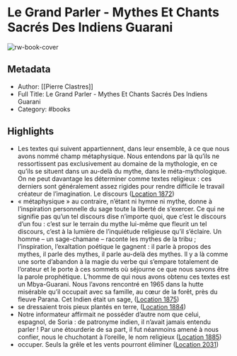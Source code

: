 # Le Grand Parler - Mythes Et Chants Sacrés Des Indiens Guarani

![rw-book-cover](https://m.media-amazon.com/images/I/61izO9CnJOL._SY160.jpg)

## Metadata
- Author: [[Pierre Clastres]]
- Full Title: Le Grand Parler - Mythes Et Chants Sacrés Des Indiens Guarani
- Category: #books

## Highlights
- Les textes qui suivent appartiennent, dans leur ensemble, à ce que nous avons nommé champ métaphysique. Nous entendons par là qu’ils ne ressortissent pas exclusivement au domaine de la mythologie, en ce qu’ils se situent dans un au-delà du mythe, dans le méta-mythologique. On ne peut davantage les déterminer comme textes religieux : ces derniers sont généralement assez rigides pour rendre difficile le travail créateur de l’imagination. Le discours ([Location 1872](https://readwise.io/to_kindle?action=open&asin=B07VHJLLQ5&location=1872))
- « métaphysique » au contraire, n’étant ni hymne ni mythe, donne à l’inspiration personnelle du sage toute la liberté de s’exercer. Ce qui ne signifie pas qu’un tel discours dise n’importe quoi, que c’est le discours d’un fou : c’est sur le terrain du mythe lui-même que fleurit un tel discours, c’est à la lumière de l’inquiétude religieuse qu’il s’éclaire. Un homme – un sage-chamane – raconte les mythes de la tribu ; l’inspiration, l’exaltation poétique le gagnent : il parle à propos des mythes, il parle des mythes, il parle au-delà des mythes. Il y a là comme une sorte d’abandon à la magie du verbe qui s’empare totalement de l’orateur et le porte à ces sommets où séjourne ce que nous savons être la parole prophétique. L’homme de qui nous avons obtenu ces textes est un Mbya-Guarani. Nous l’avons rencontré en 1965 dans la hutte misérable qu’il occupait avec sa famille, au cœur de la forêt, près du fleuve Parana. Cet Indien était un sage, ([Location 1875](https://readwise.io/to_kindle?action=open&asin=B07VHJLLQ5&location=1875))
- se dressaient trois pieux plantés en terre, ([Location 1884](https://readwise.io/to_kindle?action=open&asin=B07VHJLLQ5&location=1884))
- Notre informateur affirmait ne posséder d’autre nom que celui, espagnol, de Soria : de patronyme indien, il n’avait jamais entendu parler ! Par une étourderie de sa part, il fut néanmoins amené à nous confier, nous le chuchotant à l’oreille, le nom religieux ([Location 1885](https://readwise.io/to_kindle?action=open&asin=B07VHJLLQ5&location=1885))
- occuper. Seuls la grêle et les vents pourront éliminer ([Location 2031](https://readwise.io/to_kindle?action=open&asin=B07VHJLLQ5&location=2031))
